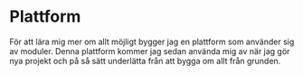 # Plattform
För att lära mig mer om allt möjligt bygger jag en plattform som använder sig av moduler. Denna plattform kommer jag sedan använda mig av när jag gör nya projekt och på så sätt underlätta från att bygga om allt från grunden.
